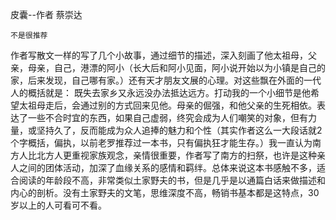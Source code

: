 皮囊--作者 蔡崇达

    不是很推荐

作者写散文一样的写了几个小故事，通过细节的描述，深入刻画了他太祖母，父亲，母亲，自己，港漂的阿小（长大后和阿小见面，阿小说开始以为小镇是自己的家，后来发现，自己哪有家。）还有天才朋友文展的心理。对这些飘在外面的一代人的概括就是： 既失去家乡又永远没办法抵达远方。打动我的一个小细节是他希望太祖母走后，会通过别的方式回来见他。母亲的倔强，和他父亲的生死相依。表达了一些不合时宜的东西，如果自己虚弱，终究会成为人们嘲笑的对象，但有力量，或坚持久了，反而能成为众人追捧的魅力和个性（其实作者这么一大段话就2个字概括，偏执，以前老罗推荐过一本书，只有偏执狂才能生存。）我一直认为南方人比北方人更重视家族观念，亲情很重要，作者写了南方的扫祭，也许是这种亲人之间的团体活动，加深了血缘关系的感情和羁绊。总体来说这本书感触不多，适合阅读的年龄段不高，非常类似土家野夫的书，但是几乎是以通篇白话来做描述和内心的剖析。没有土家野夫的文笔，思维深度不高，畅销书基本都是这特点，30岁以上的人可看可不看。
